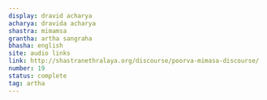 ```yaml
---
display: dravid acharya
acharya: dravida acharya
shastra: mimamsa
grantha: artha sangraha
bhasha: english
site: audio links
link: http://shastranethralaya.org/discourse/poorva-mimasa-discourse/
number: 19
status: complete
tag: artha
---
```

